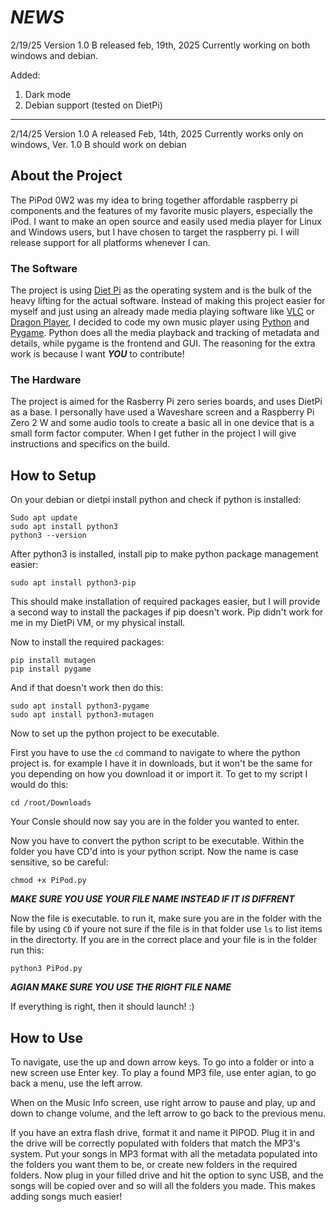 # ***NEWS*** #
2/19/25 Version 1.0 B released feb, 19th, 2025
Currently working on both windows and debian.

Added:

1. Dark mode
2. Debian support (tested on DietPi)
______________________________________
2/14/25 Version 1.0 A released Feb, 14th, 2025
Currently works only on windows, Ver. 1.0 B should work on debian

## About the Project
The PiPod 0W2 was my idea to bring together affordable raspberry pi components and the features of my favorite music players, especially the iPod. I want to make an open source and easily used media player for Linux and Windows users, but I have chosen to target the raspberry pi. I will release support for all platforms whenever I can.

### The Software
The project is using [Diet Pi](https://dietpi.com/) as the operating system and is the bulk of the heavy lifting for the actual software. Instead of making this project easier for myself and just using an already made media playing software like [VLC](https://www.videolan.org/vlc/) or [Dragon Player](https://apps.kde.org/dragonplayer/), I decided to code my own music player using [Python](https://www.python.org/) and [Pygame](https://www.pygame.org/news). Python does all the media playback and tracking of metadata and details, while pygame is the frontend and GUI. The reasoning for the extra work is because I want ***YOU*** to contribute!

### The Hardware
The project is aimed for the Rasberry Pi zero series boards, and uses DietPi as a base. I personally have used a Waveshare screen and a Raspberry Pi Zero 2 W and some audio tools to create a basic all in one device that is a small form factor computer. When I get futher in the project I will give instructions and specifics on the build.

## How to Setup
On your debian or dietpi install python and check if python is installed:
```
Sudo apt update
sudo apt install python3
python3 --version
```

After python3 is installed, install pip to make python package management easier:
```
sudo apt install python3-pip
```
This should make installation of required packages easier, but I will provide a second way to install the packages if pip doesn't work. Pip didn't work for me in my DietPi VM, or my physical install.

Now to install the required packages:
```
pip install mutagen
pip install pygame
```
And if that doesn't work then do this:
```
sudo apt install python3-pygame
sudo apt install python3-mutagen
```

Now to set up the python project to be executable.

First you have to use the `cd` command to navigate to where the python project is. for example I have it in downloads, but it won't be the same for you depending on how you download it or import it. To get to my script I would do this:
```
cd /root/Downloads
```
Your Consle should now say you are in the folder you wanted to enter.

Now you have to convert the python script to be executable. Within the folder you have CD'd into is your python script. Now the name is case sensitive, so be careful:
```
chmod +x PiPod.py
```
***MAKE SURE YOU USE YOUR FILE NAME INSTEAD IF IT IS DIFFRENT***

Now the file is executable. to run it, make sure you are in the folder with the file by using `CD` if youre not sure if the file is in that folder use `ls` to list items in the directorty. If you are in the correct place and your file is in the folder run this:
```
python3 PiPod.py
```
***AGIAN MAKE SURE YOU USE THE RIGHT FILE NAME***

If everything is right, then it should launch! :)

## How to Use
To navigate, use the up and down arrow keys. To go into a folder or into a new screen use Enter key. To play a found MP3 file, use enter agian, to go back a menu, use the left arrow.

When on the Music Info screen, use right arrow to pause and play, up and down to change volume, and the left arrow to go back to the previous menu.

If you have an extra flash drive, format it and name it PIPOD. Plug it in and the drive will be correctly populated with folders that match the MP3's system. Put your songs in MP3 format with all the metadata populated into the folders you want them to be, or create new folders in the required folders. Now plug in your filled drive and hit the option to sync USB, and the songs will be copied over and so will all the folders you made. This makes adding songs much easier!
